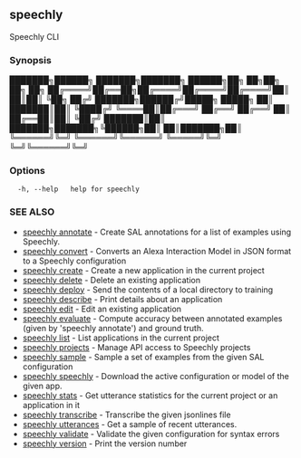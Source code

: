 ## speechly

Speechly CLI

### Synopsis


███████╗██████╗ ███████╗███████╗ ██████╗██╗  ██╗██╗  ██╗   ██╗
██╔════╝██╔══██╗██╔════╝██╔════╝██╔════╝██║  ██║██║  ╚██╗ ██╔╝
███████╗██████╔╝█████╗  █████╗  ██║     ███████║██║   ╚████╔╝
╚════██║██╔═══╝ ██╔══╝  ██╔══╝  ██║     ██╔══██║██║    ╚██╔╝
███████║██║     ███████╗███████╗╚██████╗██║  ██║███████╗██║
╚══════╝╚═╝     ╚══════╝╚══════╝ ╚═════╝╚═╝  ╚═╝╚══════╝╚═╝


### Options

```
  -h, --help   help for speechly
```

### SEE ALSO

* [speechly annotate](speechly_annotate.md)	 - Create SAL annotations for a list of examples using Speechly.
* [speechly convert](speechly_convert.md)	 - Converts an Alexa Interaction Model in JSON format to a Speechly configuration
* [speechly create](speechly_create.md)	 - Create a new application in the current project
* [speechly delete](speechly_delete.md)	 - Delete an existing application
* [speechly deploy](speechly_deploy.md)	 - Send the contents of a local directory to training
* [speechly describe](speechly_describe.md)	 - Print details about an application
* [speechly edit](speechly_edit.md)	 - Edit an existing application
* [speechly evaluate](speechly_evaluate.md)	 - Compute accuracy between annotated examples (given by 'speechly annotate') and ground truth.
* [speechly list](speechly_list.md)	 - List applications in the current project
* [speechly projects](speechly_projects.md)	 - Manage API access to Speechly projects
* [speechly sample](speechly_sample.md)	 - Sample a set of examples from the given SAL configuration
* [speechly speechly](speechly_speechly.md)	 - Download the active configuration or model of the given app.
* [speechly stats](speechly_stats.md)	 - Get utterance statistics for the current project or an application in it
* [speechly transcribe](speechly_transcribe.md)	 - Transcribe the given jsonlines file
* [speechly utterances](speechly_utterances.md)	 - Get a sample of recent utterances.
* [speechly validate](speechly_validate.md)	 - Validate the given configuration for syntax errors
* [speechly version](speechly_version.md)	 - Print the version number

